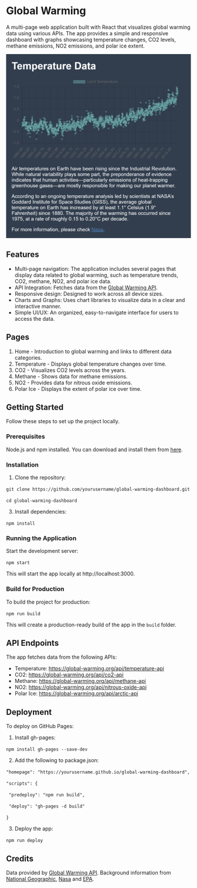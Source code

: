 # Global Warming

A multi-page web application built with React that visualizes global warming data using various APIs. The app provides a simple and responsive dashboard with graphs showcasing temperature changes, CO2 levels, methane emissions, NO2 emissions, and polar ice extent.

![screenshot](image.png)

## Features

- Multi-page navigation: The application includes several pages that display data related to global warming, such as temperature trends, CO2, methane, NO2, and polar ice data.
- API Integration: Fetches data from the [Global Warming API](https://global-warming.org/).
- Responsive design: Designed to work across all device sizes.
- Charts and Graphs: Uses chart libraries to visualize data in a clear and interactive manner.
- Simple UI/UX: An organized, easy-to-navigate interface for users to access the data.

## Pages

1. Home - Introduction to global warming and links to different data categories.
2. Temperature - Displays global temperature changes over time.
3. CO2 - Visualizes CO2 levels across the years.
4. Methane - Shows data for methane emissions.
5. NO2 - Provides data for nitrous oxide emissions.
6. Polar Ice - Displays the extent of polar ice over time.

## Getting Started

Follow these steps to set up the project locally.

### Prerequisites

Node.js and npm installed. You can download and install them from [here](https://nodejs.org/en/download/package-manager).

### Installation

1. Clone the repository:
   
```git clone https://github.com/yourusername/global-warming-dashboard.git```

```cd global-warming-dashboard```

3. Install dependencies:
   
```npm install```

### Running the Application

Start the development server:

```npm start```

This will start the app locally at http://localhost:3000.

### Build for Production

To build the project for production:

```npm run build```

This will create a production-ready build of the app in the ```build``` folder.

## API Endpoints

The app fetches data from the following APIs:

- Temperature: https://global-warming.org/api/temperature-api
- CO2: https://global-warming.org/api/co2-api
- Methane: https://global-warming.org/api/methane-api
- NO2: https://global-warming.org/api/nitrous-oxide-api
- Polar Ice: https://global-warming.org/api/arctic-api

## Deployment

To deploy on GitHub Pages:

1. Install gh-pages:

```npm install gh-pages --save-dev```

2. Add the following to package.json:

```"homepage": "https://yourusername.github.io/global-warming-dashboard",```

```"scripts": {```

 ``` "predeploy": "npm run build",```
 
 ``` "deploy": "gh-pages -d build"```
 
```}```

3. Deploy the app:

```npm run deploy```

## Credits
Data provided by [Global Warming API](https://global-warming.org/).
Background information from [National Geographic](https://education.nationalgeographic.org/resource/global-warming/), [Nasa](https://earthobservatory.nasa.gov/world-of-change/global-temperatures) and [EPA](https://www.epa.gov/ghgemissions/overview-greenhouse-gases#:~:text=The%20impact%20of%201%20pound,1%20pound%20of%20carbon%20dioxide.&text=Globally%2C%2040%25%20of%20total%20N,emissions%20come%20from%20human%20activities.&text=Nitrous%20oxide%20is%20emitted%20from,and%20other%20activities%2C%20described%20below.).

